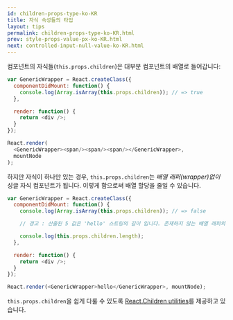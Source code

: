 ```yaml
---
id: children-props-type-ko-KR
title: 자식 속성들의 타입
layout: tips
permalink: children-props-type-ko-KR.html
prev: style-props-value-px-ko-KR.html
next: controlled-input-null-value-ko-KR.html
---
```


컴포넌트의 자식들(`this.props.children`)은 대부분 컴포넌트의 배열로 들어갑니다:

```js
var GenericWrapper = React.createClass({
  componentDidMount: function() {
    console.log(Array.isArray(this.props.children)); // => true
  },

  render: function() {
    return <div />;
  }
});

React.render(
  <GenericWrapper><span/><span/><span/></GenericWrapper>,
  mountNode
);
```

하지만 자식이 하나만 있는 경우, `this.props.children`는 _배열 래퍼(wrapper)없이_ 싱글 자식 컴포넌트가 됩니다. 이렇게 함으로써 배열 할당을 줄일 수 있습니다. 

```js
var GenericWrapper = React.createClass({
  componentDidMount: function() {
    console.log(Array.isArray(this.props.children)); // => false

    // 경고 : 산출된 5 값은 'hello' 스트링의 길이 입니다. 존재하지 않는 배열 래퍼의 길이인 1이 아닙니다!

    console.log(this.props.children.length);
  },

  render: function() {
    return <div />;
  }
});

React.render(<GenericWrapper>hello</GenericWrapper>, mountNode);
```

`this.props.children`을 쉽게 다룰 수 있도록 [React.Children utilities](/react/docs/top-level-api-ko-KR.html#react.children)를 제공하고 있습니다.
